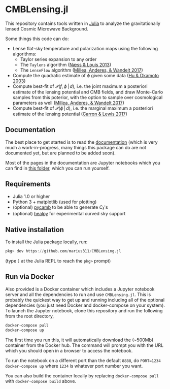 # CMBLensing.jl

This repository contains tools written in [Julia](https://julialang.org/) to analyze the gravitationally lensed Cosmic Microwave Background. 

Some things this code can do:

* Lense flat-sky temperature and polarization maps using the following algorithms:
    * Taylor series expansion to any order
    * The `Taylens` algorithm ([Næss & Louis 2013](https://arxiv.org/abs/1307.0719))
    * The `LenseFlow` algorithm ([Millea, Anderes, & Wandelt 2017](https://arxiv.org/abs/1708.06753))
* Compute the quadratic estimate of $\phi$ given some data ([Hu & Okamoto 2003](https://arxiv.org/abs/astro-ph/0111606))
* Compute best-fit of $\mathcal{P}(f,\phi\,|\,d)$, i.e. the joint maximum a posteriori estimate of the lensing potential and CMB fields, and draw Monte-Carlo samples from this poterior, with the option to sample over cosmological parameters as well ([Millea, Anderes, & Wandelt 2017](https://arxiv.org/abs/1708.06753))
* Compute best-fit of $\mathcal{P}(\phi\,|\,d)$, i.e. the marginal maximum a posteriori estimate of the lensing potential ([Carron & Lewis 2017](https://arxiv.org/abs/1704.08230))

## Documentation

The best place to get started is to read the [documentation](https://cosmicmar.com/CMBLensing.jl/) (which is very much a work-in-progress, many things this package can do are not documented yet, but are planned to be added soon). 

Most of the pages in the documentation are Jupyter notebooks which you can find in [this folder](https://github.com/marius311/CMBLensing.jl/tree/gh-pages/src), which you can run yourself. 

## Requirements

* Julia 1.0 or higher
* Python 3 + matplotlib (used for plotting)
* (optional) [pycamb](https://github.com/cmbant/CAMB) to be able to generate $C_\ell$'s
* (optional) [healpy](https://github.com/healpy/healpy) for experimental curved sky support

## Native installation

To install the Julia package locally, run:

```julia
pkg> dev https://github.com/marius311/CMBLensing.jl
```

(type `]` at the Julia REPL to reach the `pkg>` prompt)

## Run via Docker

Also provided is a Docker container which includes a Jupyter notebook server and all the dependencies to run and use `CMBLensing.jl`. This is probably the quickest way to get up and running including all of the optional dependencies (you just need Docker and docker-compose on your system). To launch the Jupyter notebook, clone this repository and run the following from the root directory,

```sh
docker-compose pull
docker-compose up
```

The first time you run this, it will automatically download the (~500Mb) container from the Docker hub. The command will prompt you with the URL which you should open in a browser to access the notebook.

To run the notebook on a different port than the default `8888`, do `PORT=1234 docker-compose up` where `1234` is whatever port number you want.

You can also build the container locally by replacing `docker-compose pull` with `docker-compose build` above.

